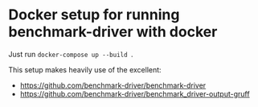 # Docker setup for running benchmark-driver with docker

Just run ``docker-compose up --build ``.

This setup makes heavily use of the excellent:
* https://github.com/benchmark-driver/benchmark-driver
* https://github.com/benchmark-driver/benchmark_driver-output-gruff
